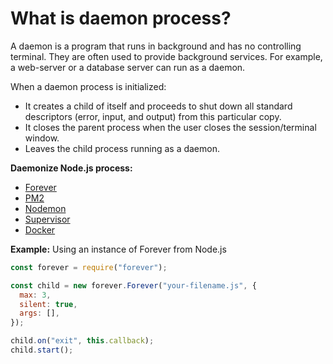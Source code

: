 # What is daemon process?

A daemon is a program that runs in background and has no controlling terminal. They are often used to provide background services. For example, a web-server or a database server can run as a daemon.

When a daemon process is initialized:

-   It creates a child of itself and proceeds to shut down all standard descriptors (error, input, and output) from this particular copy.
-   It closes the parent process when the user closes the session/terminal window.
-   Leaves the child process running as a daemon.

**Daemonize Node.js process:**

-   [Forever](https://github.com/foreversd/forever)
-   [PM2](https://github.com/Unitech/pm2)
-   [Nodemon](https://github.com/remy/nodemon/)
-   [Supervisor](https://github.com/Supervisor/supervisor)
-   [Docker](https://github.com/docker)

**Example:** Using an instance of Forever from Node.js

```js
const forever = require("forever");

const child = new forever.Forever("your-filename.js", {
  max: 3,
  silent: true,
  args: [],
});

child.on("exit", this.callback);
child.start();
```
